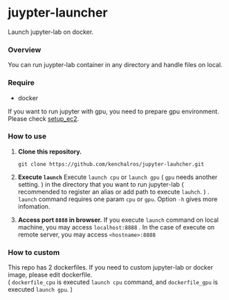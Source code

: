 # juypter-launcher
Launch jupyter-lab on docker.

### Overview
You can run juypter-lab container in any directory and handle files on local.  


### Require
- docker

If you want to run jupyter with gpu, you need to prepare gpu environment. Please check [setup_ec2](https://github.com/kenchalros/setup_ec2).

### How to use
1. **Clone this repository.**
    ```
    git clone https://github.com/kenchalros/jupyter-lauhcher.git
    ```
1. **Execute `launch`**
Execute `launch cpu` or `launch gpu` ( `gpu` needs another setting. ) in the directory that you want to run jupyter-lab ( recommended to register an alias or add path to execute `lauhch`. ) .  
`launch` command requires one param `cpu` or `gpu`. Option `-h` gives more infomation.

1. **Access port `8888` in browser.**
If you execute `launch` command on local machine, you may access `localhost:8888` .
In the case of execute on remote server, you may access `<hostname>:8888`


### How to custom
This repo has 2 dockerfiles. If you need to custom jupyter-lab or docker image, please edit dockerfile.  
( `dockerfile_cpu` is executed `launch cpu` command, and `dockerfile_gpu` is executed `launch gpu`. )
